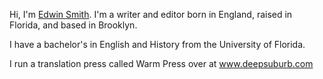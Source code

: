 Hi, I'm [Edwin Smith](http://linkedin.com/in/edwinlsmith/). I'm a writer and editor born in England, raised in Florida, and based in Brooklyn.

I have a bachelor's in English and History from the University of Florida.


I run a translation press called Warm Press over at www.deepsuburb.com
